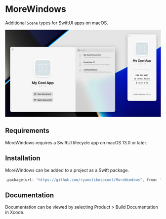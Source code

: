 # MoreWindows
Additional `Scene` types for SwiftUI apps on macOS.

![A screenshot of two windows.  The one on the left is a "launcher" style window, similar to what you'd see when opening Xcode.  The window on the right is an "about" style window, displaying app information like the version and copyright.](images~/preview.png)

## Requirements
MoreWindows requires a SwiftUI lifecycle app on macOS 13.0 or later.

## Installation
MoreWindows can be added to a project as a Swift package.
```swift
.package(url: "https://github.com/ryanslikesocool/MoreWindows", from: "0.1.0"),
```

## Documentation
Documentation can be viewed by selecting Product > Build Documentation in Xcode.

